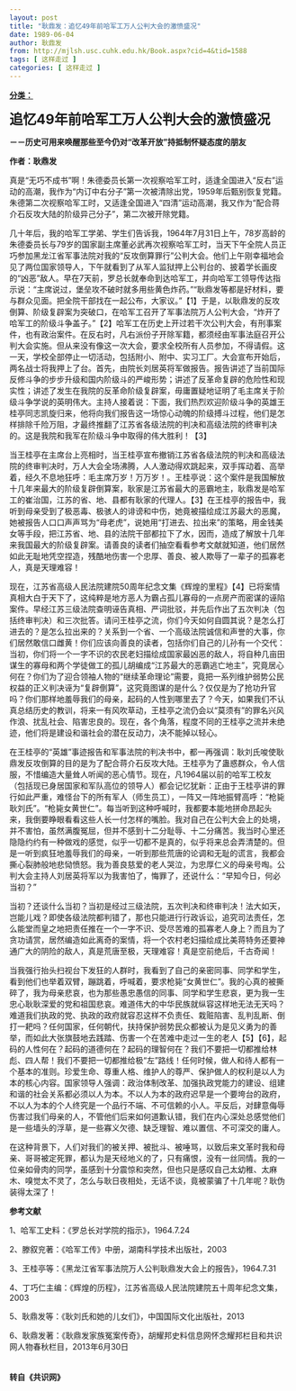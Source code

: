 ```yaml
---
layout: post
title: "耿鼎发：追忆49年前哈军工万人公判大会的激愤盛况"
date: 1989-06-04
author: 耿鼎发
from: http://mjlsh.usc.cuhk.edu.hk/Book.aspx?cid=4&tid=1588
tags: [ 这样走过 ]
categories: [ 这样走过 ]
---
```


<div style="margin: 15px 10px 10px 0px;">
 <div>
  <span id="ctl00_ContentPlaceHolder1_chapter1_SubjectLabel" style="font-weight:bold;text-decoration:underline;">
   分类：
  </span>
 </div>
 <p>
  <strong>
   <font size="5">
    追忆49年前哈军工万人公判大会的激愤盛况
   </font>
  </strong>
 </p>
 <p>
  <strong>
   －－历史可用来唤醒那些至今仍对“改革开放”持抵制怀疑态度的朋友
  </strong>
 </p>
 <p>
  <strong>
   作者：耿鼎发
  </strong>
 </p>
 <p>
  真是“无巧不成书”啊！朱德委员长第一次视察哈军工时，适逢全国进入“反右”运动的高潮，我作为“内订中右分子”第一次被清除出党，1959年后甄别恢复党籍。朱德第二次视察哈军工时，又适逢全国进入“四清”运动高潮，我又作为“配合蒋介石反攻大陆的阶级异己分子”，第二次被开除党籍。
 </p>
 <p>
  几十年后，我的哈军工学弟、学生们告诉我，1964年7月31日上午，78岁高龄的朱德委员长与79岁的国家副主席董必武再次视察哈军工时，当天下午全院人员正巧参加黑龙江省军事法院对我的“反攻倒算罪行”公判大会。他们上午刚幸福地会见了两位国家领导人，下午就看到了从军人监狱押上公判台的、披着学长画皮的“凶恶”敌人。早在7天前，罗总长就奉命到达哈军工，并向哈军工领导传达指示说：“主席说过，堡垒攻不破时就多用些黄色炸药。”“耿鼎发等都是好材料，要与群众见面。把全院干部找在一起公布，大家议。”【1】于是，以耿鼎发的反攻倒算、阶级复辟案为突破口，在哈军工召开了军事法院万人公判大会，“炸开了哈军工的阶级斗争盖子。”【2】哈军工在历史上开过若干次公判大会，有刑事案件，也有政治案件。在反右时，凡右派份子开除军籍，都须经由军事法庭召开公判大会实施。但从来没有像这一次大会，要求全校所有人员参加，不得请假。这一天，学校全部停止一切活动，包括附小、附中、实习工厂。大会宣布开始后，两名战士将我押上了台。首先，由院长刘居英将军做报告。报告讲述了当前国际反修斗争的步步升级和国内阶级斗的严峻形势；讲述了反革命复辟的危险性和现实性；讲述了发生在我院的反革命阶级复辟案，毋庸置疑地证明了毛主席关于阶级斗争学说的英明伟大。主持人接着说：下面，我们热烈欢迎阶级斗争的英雄王桂亭同志凯旋归来，他将向我们报告这一场惊心动魄的阶级搏斗过程，他们是怎样排除千险万阻，才最终推翻了江苏省各级法院的判决和高级法院的终审判决的。这是我院和我军在阶级斗争中取得的伟大胜利！【3】
 </p>
 <p>
  当王桂亭在主席台上亮相时，当王桂亭宣布撤销江苏省各级法院的判决和高级法院的终审判决时，万人大会全场沸腾，人人激动得欢跳起来，双手挥动着、高举着，经久不息地狂呼：毛主席万岁！万万岁！。王桂亭说：这个案件是我国解放十几年来最大的阶级复辟倒算案，耿家是江苏省最大的恶霸地主，耿鼎发是哈军工的崔治国，江苏的省、地、县都有耿家的代理人。【3】在王桂亭的报告中，我听到母亲受到了极恶毒、极骇人的诽谤和中伤，她竟被描绘成江苏最大的恶魔，她被报告人口口声声骂为“母老虎”，说她用“打进去、拉出来”的策略，用金钱美女等手段，把江苏省、地、县的法院干部都拉下了水，因而，造成了解放十几年来我国最大的阶级复辟案。请善良的读者们抽空看看参考文献就知道，他们居然如此无耻地凭空捏造，残酷地伤害一个忠厚、善良、被人欺辱了一辈子的孤寡老人，真是天理难容！
 </p>
 <p>
  现在，江苏省高级人民法院建院50周年纪念文集《辉煌的里程》【4】已将案情真相大白于天下了，这纯粹是地方恶人为霸占孤儿寡母的一点房产而密谋的诬陷案件。早经江苏三级法院查明诬告真相、严词批驳，并先后作出了五次判决（包括终审判决）和三次批答。请问王桂亭之流，你们今天如何自圆其说？是怎么打进去的？是怎么拉出来的？关系到一个省、一个高级法院诚信和声誉的大事，你们居然敢信口雌黄！你们应该向善良的读者，包括你们自己的儿孙有一个交代：当初，你们将一个一字不识的农民老妇描绘成国家最凶恶的敌人，将自种几亩田谋生的寡母和两个学徒做工的孤儿胡编成“江苏最大的恶霸逃亡地主”，究竟居心何在？你们为了迎合领袖人物的“继续革命理论”需要，竟把一系列维护弱势公民权益的正义判决诬为“复辟倒算”，这究竟图谋的是什么？仅仅是为了抢功升官吗？你们那样地羞辱我们的母亲，起码的人性到哪里去了？今天，如果我们不认真总结历史的教训，将来一有风吹草动，王桂亭之流仍会以“莫须有”的罪名兴风作浪、扰乱社会、陷害忠良的。现在，各个角落，程度不同的王桂亭之流并未绝迹，他们将是建设和谐社会的潜在反动力，决不能掉以轻心。
 </p>
 <p>
  在王桂亭的“英雄”事迹报告和军事法院的判决书中，都一再强调：耿刘氏唆使耿鼎发反攻倒算的目的是为了配合蒋介石反攻大陆。王桂亭为了蛊惑群众，令人信服，不惜编造大量耸人听闻的恶心情节。现在，凡1964届以前的哈军工校友（包括现已身居国家和军队高位的领导人）都会记忆犹新：正由于王桂亭讲的罪行如此严重，难怪台下的所有军人（师生员工），一阵又一阵地振臂高呼：“枪毙耿刘氏”。“枪毙女黄世仁”。每当听到这种呼喊时，我都要本能地拼命昂起头来，我倒要睁眼看看这些人长一付怎样的嘴脸。我对自己在公判大会上的处境，并不害怕，虽然满腹冤屈，但并不感到十二分耻辱、十二分痛苦。我当时心里还隐隐约约有一种做戏的感觉，似乎一切都不是真的，似乎将来总会弄清楚的。但是一听到疯狂地羞辱我们的母亲，一听到那些荒唐的论调和无耻的谎言，我都会撕心裂肺般地悲恸愤怒。我为善良慈爱的老人哭泣，为忠厚仁义的母亲号啕。公判大会主持人刘居英将军以为我害怕了，悔罪了，还说什么：“早知今日，何必当初？”
 </p>
 <p>
  当初？还谈什么当初？当初是经过三级法院，五次判决和终审判决！法大如天，岂能儿戏？即使各级法院都判错了，那也只能进行行政诉讼，追究司法责任，怎么能堂而皇之地把责任推在一个一字不识、受尽苦难的孤寡老人身上？而且为了贪功请赏，居然编造如此离奇的案情，将一个农村老妇描绘成比美蒋特务还要神通广大的阴险的敌人，真是荒唐至极，天理难容！真是空前绝后，千古奇闻！
 </p>
 <p>
  当我强行抬头扫视台下发狂的人群时，我看到了自己的亲密同事、同学和学生，看到他们也举着双臂，蹦跳着，呼喊着，要求枪毙“女黄世仁”。我的心真的被撕碎了，我为母亲悲哀，也为那些愚忠愚信的同事、同学和学生悲哀，更为我一生忠心耿耿深爱的党和祖国悲哀。难道伟大的中华民族就纵容这样地无法无天吗？难道我们执政的党、执政的政府就容忍这样不负责任、栽赃陷害、乱判乱断、倒打一耙吗？任何国家，任何朝代，扶持保护弱势民众都被认为是见义勇为的善举，而如此大张旗鼓地去践踏、伤害一个在苦难中走过一生的老人【5】【6】，起码的人性何在？起码的道德何在？起码的理智何在？我们不要把一切都推给林彪、四人帮！我们不要把一切都推给极“左”路线！任何时候，做人和待人都有一个基本的准则。珍爱生命、尊重人格、维护人的尊严、保护做人的权利是以人为本的核心内容。国家领导人强调：政治体制改革、加强执政党能力的建设、组建和谐的社会关系都必须以人为本。不以人为本的政府迟早是一个要垮台的政府，不以人为本的个人终究是一个品行不端、不可信赖的小人。平反后，对肆意侮辱伤害过我们母亲的人，不管他们后来如何道歉认错，我们在内心深处总感觉他们是一些墙头的浮草，是一些寡义欠德、缺乏理智、难以置信、不可深交的庸人。
 </p>
 <p>
  在这种背景下，人们对我们的被关押、被批斗、被唾骂，以致后来文革时我和母亲、哥哥被定死罪，都认为是天经地义的了，只有痛恨，没有一丝同情。我的一位亲如骨肉的同学，虽感到十分震惊和突然，但也只是感叹自己太幼稚、太麻木、嗅觉太不灵了，怎么与耿日夜相处，无话不谈，竟被蒙骗了十几年呢？耿伪装得太深了！
 </p>
 <p>
  <strong>
   参考文献
  </strong>
 </p>
 <p>
  1、哈军工史料：《罗总长对学院的指示》，1964.7.24
 </p>
 <p>
  2、滕叙兖著：《哈军工传》中册，湖南科学技术出版社，2003
 </p>
 <p>
  3、王桂亭等：《黑龙江省军事法院万人公判耿鼎发大会上的报告》，1964.7.31
 </p>
 <p>
  4、丁巧仁主编：《辉煌的历程》，江苏省高级人民法院建院五十周年纪念文集，2003
 </p>
 <p>
  5、耿鼎发等：《耿刘氏和她的儿女们》，中国国际文化出版社，2013
 </p>
 <p>
  6、耿鼎发著：《耿鼎发家族冤案传奇》，胡耀邦史料信息网怀念耀邦栏目和共识网人物春秋栏目，2013年6月30日
  <br/>
  <br/>
  <br/>
  <strong>
   转自《共识网》
  </strong>
 </p>
</div>

